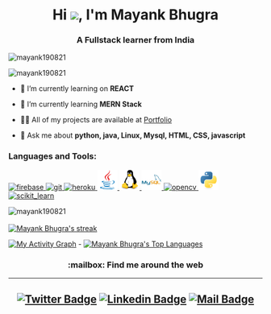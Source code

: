 <h1 align="center">Hi <img src="https://raw.githubusercontent.com/MartinHeinz/MartinHeinz/master/wave.gif" width="30px">, I'm Mayank Bhugra</h1>
<h3 align="center">A Fullstack learner from India</h3>

<p align="left"> <img src="https://komarev.com/ghpvc/?username=mayank190821&label=Profile%20views&color=0e75b6&style=flat" alt="mayank190821" /> </p>

<p align="left"> <img src="https://github-profile-trophy.vercel.app/?username=mayank190821" alt="mayank190821" /> </p>

- 🔭 I’m currently learning on **REACT**

- 🌱 I’m currently learning **MERN Stack**

- 👨‍💻 All of my projects are available at [Portfolio](mayankporfolio.vercel.app)

- 💬 Ask me about **python, java, Linux, Mysql, HTML, CSS, javascript**

<h3 align="left">Languages and Tools:</h3>
<p align="left"> <a href="https://www.cprogramming.com/" target="_blank"> <a href="https://firebase.google.com/" target="_blank"> <img src="https://www.vectorlogo.zone/logos/firebase/firebase-icon.svg" alt="firebase" width="40" height="40"/> </a> <a href="https://git-scm.com/" target="_blank"> <img src="https://www.vectorlogo.zone/logos/git-scm/git-scm-icon.svg" alt="git" width="40" height="40"/> </a> <a href="https://heroku.com" target="_blank"> <img src="https://www.vectorlogo.zone/logos/heroku/heroku-icon.svg" alt="heroku" width="40" height="40"/> </a> <a href="https://www.java.com" target="_blank"> <img src="https://raw.githubusercontent.com/devicons/devicon/master/icons/java/java-original.svg" alt="java" width="40" height="40"/> </a> <a href="https://www.linux.org/" target="_blank"> <img src="https://raw.githubusercontent.com/devicons/devicon/master/icons/linux/linux-original.svg" alt="linux" width="40" height="40"/> </a> <a href="https://www.mysql.com/" target="_blank"> <img src="https://raw.githubusercontent.com/devicons/devicon/master/icons/mysql/mysql-original-wordmark.svg" alt="mysql" width="40" height="40"/> </a> <a href="https://opencv.org/" target="_blank"> <img src="https://www.vectorlogo.zone/logos/opencv/opencv-icon.svg" alt="opencv" width="40" height="40"/> </a> <a href="https://www.python.org" target="_blank"> <img src="https://raw.githubusercontent.com/devicons/devicon/master/icons/python/python-original.svg" alt="python" width="40" height="40"/> </a>
 <a href="https://scikit-learn.org/" target="_blank"> <img src="https://upload.wikimedia.org/wikipedia/commons/0/05/Scikit_learn_logo_small.svg" alt="scikit_learn" width="40" height="40"/> </a> </p>

<p align="left">
  <img src="https://github-readme-stats.vercel.app/api?username=mayank190821&show_icons=true&locale=en" alt="mayank190821" />
 <br/>
 <br/>
    <a href="https://github.com/mayank190821/github-readme-streak-stats">
        <img title="🔥 Get streak stats for your profile at git.io/streak-stats" alt="Mayank Bhugra's streak" src="https://github-readme-streak-stats.herokuapp.com/?user=mayank190821&theme=black-ice&hide_border=true&stroke=0000&bg_color=0D1117"/>
    </a>
</p>

<a href="https://github.com/mayank190821/github-readme-activity-graph"><img alt="My Activity Graph" src="https://activity-graph.herokuapp.com/graph?username=mayank190821&bg_color=0D1117&color=5BCDEC&line=5BCDEC&point=FFFFFF&hide_border=true" /></a>  -
<a href="https://github.com/mayank190821/github-readme-stats"><img alt="Mayank Bhugra's Top Languages" src="https://github-readme-stats.vercel.app/api/top-langs/?username=mayank190821&langs_count=8&count_private=true&layout=compact&theme=react&hide_border=true&bg_color=0D1117" /></a>
  <br/>

<h3 align="center"> :mailbox: Find me around the web </h3>
<hr/>
<h2 align="center">
 
[![Twitter Badge](https://img.shields.io/badge/-Twitter-1ca0f1?style=for-the-badge&labelColor=1ca0f1&logo=twitter&logoColor=white&link=https://twitter.com/BhugraMayank)](https://twitter.com/BhugraMayank)
[![Linkedin Badge](https://img.shields.io/badge/-Linkedin-0e76a8?style=for-the-badge&labelColor=0e76a8&logo=linkedin&logoColor=white)](https://www.linkedin.com/in/mayank-bhugra/)
    [![Mail Badge](https://img.shields.io/badge/-Gmail-c0392b?style=for-the-badge&labelColor=c0392b&logo=gmail&logoColor=white)](mailto:bhugramayank@gmail.com)
    </h2>

